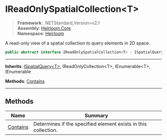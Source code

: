 # IReadOnlySpatialCollection\<T>

> **Framework**: .NETStandard,Version=v2.1  
> **Assembly**: [Heirloom.Core][0]  
> **Namespace**: [Heirloom][0]  

A read-only view of a spatial collection to query elements in 2D space.

```cs
public abstract interface IReadOnlySpatialCollection<T> : ISpatialQuery<T>, IReadOnlyCollection<T>, IEnumerable<T>, IEnumerable
```

--------------------------------------------------------------------------------

**Inherits**: [ISpatialQuery\<T>][1], IReadOnlyCollection\<T>, IEnumerable\<T>, IEnumerable

**Methods**: [Contains][2]

--------------------------------------------------------------------------------

## Methods

| Name          | Summary                                                        |
|---------------|----------------------------------------------------------------|
| [Contains][2] | Determines if the specified element exists in this collection. |

[0]: ../Heirloom.Core.md
[1]: Heirloom.ISpatialQuery[T].md
[2]: Heirloom.IReadOnlySpatialCollection[T].Contains.md
